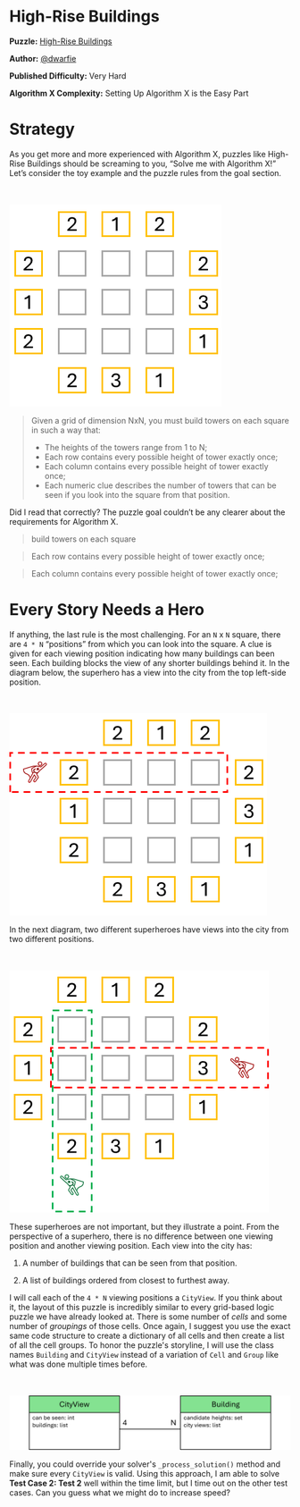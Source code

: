 # High-Rise Buildings

__Puzzle:__ [High-Rise Buildings](https://www.codingame.com/training/expert/high-rise-buildings)

__Author:__ [@dwarfie](https://www.codingame.com/profile/2ad5cc4919ed368f16de4aecd570e21e477551)

__Published Difficulty:__ Very Hard

__Algorithm X Complexity:__ Setting Up Algorithm X is the Easy Part

# Strategy

As you get more and more experienced with Algorithm X, puzzles like High-Rise Buildings should be screaming to you, “Solve me with Algorithm X!” Let’s consider the toy example and the puzzle rules from the goal section.

<BR><BR>
![High Rise Buildings Example](HighRise1.png)
<BR>

>Given a grid of dimension NxN, you must build towers on each square in such a way that:
>- The heights of the towers range from 1 to N;
>- Each row contains every possible height of tower exactly once;
>- Each column contains every possible height of tower exactly once;
>- Each numeric clue describes the number of towers that can be seen if you look into the square from that position.

Did I read that correctly? The puzzle goal couldn’t be any clearer about the requirements for Algorithm X.

>build towers on each square

>Each row contains every possible height of tower exactly once;

>Each column contains every possible height of tower exactly once;

# Every Story Needs a Hero

If anything, the last rule is the most challenging. For an `N` x `N` square, there are `4 * N` “positions” from which you can look into the square. A clue is given for each viewing position indicating how many buildings can been seen. Each building blocks the view of any shorter buildings behind it. In the diagram below, the superhero has a view into the city from the top left-side position.

<BR><BR>
![Multiple City Views](HighRise2.png)
<BR>

In the next diagram, two different superheroes have views into the city from two different positions.

<BR><BR>
![City View Example](HighRise3.png)
<BR>

These superheroes are not important, but they illustrate a point. From the perspective of a superhero, there is no difference between one viewing position and another viewing position. Each view into the city has:

1. A number of buildings that can be seen from that position.

2. A list of buildings ordered from closest to furthest away.

I will call each of the `4 * N` viewing positions a `CityView`. If you think about it, the layout of this puzzle is incredibly similar to every grid-based logic puzzle we have already looked at. There is some number of _cells_ and some number of _groupings_ of those cells. Once again, I suggest you use the exact same code structure to create a dictionary of all cells and then create a list of all the cell groups. To honor the puzzle's storyline, I will use the class names `Building` and `CityView` instead of a variation of `Cell` and `Group` like what was done multiple times before.

<BR><BR>
![Bigh Rise Buildings Classes](HighRiseBuildingsClasses.png)
<BR>

Finally, you could override your solver's `_process_solution()` method and make sure every `CityView` is valid. Using this approach, I am able to solve __Test Case 2: Test 2__ well within the time limit, but I time out on the other test cases. Can you guess what we might do to increase speed?
